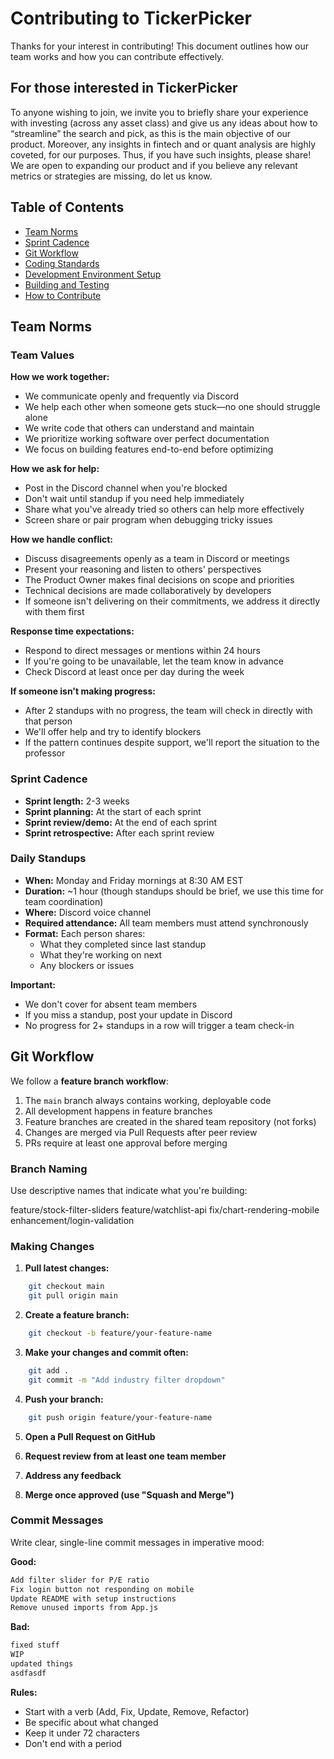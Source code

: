 # Contributing to TickerPicker

Thanks for your interest in contributing! This document outlines how our team works and how you can contribute effectively.

## For those interested in TickerPicker
To anyone wishing to join, we invite you to briefly share your experience with investing (across any asset class) and give us any ideas about how to “streamline” the search and pick, as this is the main objective of our product. Moreover, any insights in fintech and or quant analysis are highly coveted, for our purposes. Thus, if you have such insights, please share! We are open to expanding our product and if you believe any relevant metrics or strategies are missing, do let us know. 

## Table of Contents

- [Team Norms](#team-norms)
- [Sprint Cadence](#sprint-cadence)
- [Git Workflow](#git-workflow)
- [Coding Standards](#coding-standards)
- [Development Environment Setup](#development-environment-setup)
- [Building and Testing](#building-and-testing)
- [How to Contribute](#how-to-contribute)

## Team Norms

### Team Values

**How we work together:**
- We communicate openly and frequently via Discord
- We help each other when someone gets stuck—no one should struggle alone
- We write code that others can understand and maintain
- We prioritize working software over perfect documentation
- We focus on building features end-to-end before optimizing

**How we ask for help:**
- Post in the Discord channel when you're blocked
- Don't wait until standup if you need help immediately  
- Share what you've already tried so others can help more effectively
- Screen share or pair program when debugging tricky issues

**How we handle conflict:**
- Discuss disagreements openly as a team in Discord or meetings
- Present your reasoning and listen to others' perspectives
- The Product Owner makes final decisions on scope and priorities
- Technical decisions are made collaboratively by developers
- If someone isn't delivering on their commitments, we address it directly with them first

**Response time expectations:**
- Respond to direct messages or mentions within 24 hours
- If you're going to be unavailable, let the team know in advance
- Check Discord at least once per day during the week

**If someone isn't making progress:**
- After 2 standups with no progress, the team will check in directly with that person
- We'll offer help and try to identify blockers
- If the pattern continues despite support, we'll report the situation to the professor

### Sprint Cadence

- **Sprint length:** 2-3 weeks
- **Sprint planning:** At the start of each sprint
- **Sprint review/demo:** At the end of each sprint
- **Sprint retrospective:** After each sprint review

### Daily Standups

- **When:** Monday and Friday mornings at 8:30 AM EST
- **Duration:** ~1 hour (though standups should be brief, we use this time for team coordination)
- **Where:** Discord voice channel
- **Required attendance:** All team members must attend synchronously
- **Format:** Each person shares:
  - What they completed since last standup
  - What they're working on next
  - Any blockers or issues

**Important:** 
- We don't cover for absent team members
- If you miss a standup, post your update in Discord
- No progress for 2+ standups in a row will trigger a team check-in

## Git Workflow

We follow a **feature branch workflow**:

1. The `main` branch always contains working, deployable code
2. All development happens in feature branches
3. Feature branches are created in the shared team repository (not forks)
4. Changes are merged via Pull Requests after peer review
5. PRs require at least one approval before merging

### Branch Naming

Use descriptive names that indicate what you're building:

feature/stock-filter-sliders
feature/watchlist-api
fix/chart-rendering-mobile
enhancement/login-validation

### Making Changes

1. **Pull latest changes:**
```bash
    git checkout main
    git pull origin main
```

2. **Create a feature branch:**
```bash
    git checkout -b feature/your-feature-name
```

3. **Make your changes and commit often:**
```bash   
    git add .
    git commit -m "Add industry filter dropdown"
```

4. **Push your branch:**
```bash   
    git push origin feature/your-feature-name
```

5. **Open a Pull Request on GitHub**

6. **Request review from at least one team member**

7. **Address any feedback**

8. **Merge once approved (use "Squash and Merge")**

### Commit Messages

Write clear, single-line commit messages in imperative mood:

**Good:**
```bash
Add filter slider for P/E ratio
Fix login button not responding on mobile
Update README with setup instructions
Remove unused imports from App.js
```
**Bad:**
```bash
fixed stuff
WIP
updated things
asdfasdf
```

**Rules:**
- Start with a verb (Add, Fix, Update, Remove, Refactor)
- Be specific about what changed
- Keep it under 72 characters
- Don't end with a period
